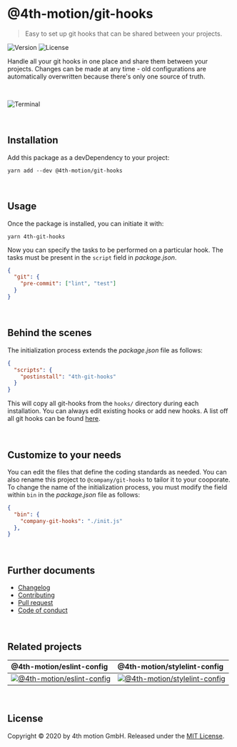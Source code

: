 # @4th-motion/git-hooks
> Easy to set up git hooks that can be shared between your projects.

![Version][version-image]
![License][license-image]

Handle all your git hooks in one place and share them between your projects. Changes can be made at any time - old configurations are automatically overwritten because there's only one source of truth.

<br>

![Terminal][screenshot]

<br>

## Installation

Add this package as a devDependency to your project:

```
yarn add --dev @4th-motion/git-hooks
```

<br>

## Usage

Once the package is installed, you can initiate it with:

```
yarn 4th-git-hooks
```

Now you can specify the tasks to be performed on a particular hook. The tasks must be present in the `script` field in _package.json_.

```json
{
  "git": {
    "pre-commit": ["lint", "test"]
  }
}
```

<br>

## Behind the scenes

The initialization process extends the _package.json_ file as follows:

```json
{
  "scripts": {
    "postinstall": "4th-git-hooks"
  }
}
```

This will copy all git-hooks from the `hooks/` directory during each installation. You can always edit existing hooks or add new hooks. A list off all git hooks can be found [here](https://git-scm.com/docs/githooks).

<br>

## Customize to your needs

You can edit the files that define the coding standards as needed. You can also rename this project to `@company/git-hooks` to tailor it to your cooporate. To change the name of the initialization process, you must modify the field within `bin` in the _package.json_ file as follows:

```json
{
  "bin": {
    "company-git-hooks": "./init.js"
  },
}
```

<br>

## Further documents
- [Changelog](/docs/changelog.md)
- [Contributing](/docs/contributing.md)
- [Pull request](/docs/pull_request.md)
- [Code of conduct](/docs/code_of_conduct.md)

<br>

## Related projects

@4th-motion/eslint-config | @4th-motion/stylelint-config
:-------------------------|:-------------------------
[![@4th-motion/eslint-config][eslint-image]][eslint-config] | [![@4th-motion/stylelint-config][stylelint-image]][stylelint-config]

<br>

## License

Copyright © 2020 by 4th motion GmbH. Released under the [MIT License][license].

[screenshot]: https://assets.4thmotion.com/github/git-hooks/screenshot.jpg
[version-image]: https://img.shields.io/github/package-json/v/4th-motion/git-hooks
[license-image]: https://img.shields.io/github/license/4th-motion/git-hook
[stylelint-image]: https://avatars3.githubusercontent.com/u/10076935?s=200&v=4
[eslint-image]: https://avatars3.githubusercontent.com/u/6019716?s=200&v=4
[stylelint-config]: https://github.com/4th-motion/stylelint-config
[eslint-config]: https://github.com/4th-motion/eslint-config
[license]: /LICENSE.md
